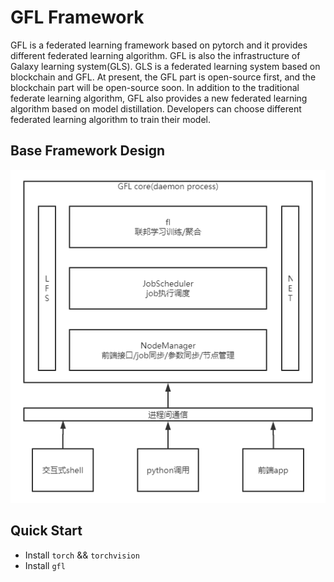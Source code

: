 # GFL Framework
GFL is a federated learning framework based on pytorch and it provides different federated learning algorithm. GFL is also the infrastructure of Galaxy learning system(GLS). GLS is a federated learning system based on blockchain and GFL. At present, the GFL part is open-source first, and the blockchain part will be open-source soon. In addition to the traditional federate learning algorithm, GFL also provides a new federated learning algorithm based on model distillation. Developers can choose different federated learning algorithm to train their model.

## Base Framework Design

![img](assets/base.png)

## Quick Start

+ Install `torch` && `torchvision`
+ Install `gfl`

